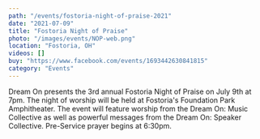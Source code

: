 ```yaml
---
path: "/events/fostoria-night-of-praise-2021"
date: "2021-07-09"
title: "Fostoria Night of Praise"
photo: "/images/events/NOP-web.png"
location: "Fostoria, OH"
videos: []
buy: "https://www.facebook.com/events/1693442630841815"
category: "Events"
---
```

Dream On presents the 3rd annual Fostoria Night of Praise on July 9th at 7pm. The night of worship will be held at Fostoria's Foundation Park Amphitheater. The event will feature worship from the Dream On: Music Collective as well as powerful messages from the Dream On: Speaker Collective. Pre-Service prayer begins at 6:30pm.